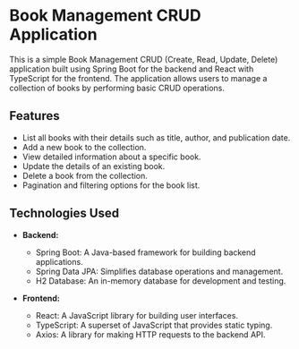 # Book Management CRUD Application

This is a simple Book Management CRUD (Create, Read, Update, Delete) application built using Spring Boot for the backend and React with TypeScript for the frontend. The application allows users to manage a collection of books by performing basic CRUD operations.

## Features

- List all books with their details such as title, author, and publication date.
- Add a new book to the collection.
- View detailed information about a specific book.
- Update the details of an existing book.
- Delete a book from the collection.
- Pagination and filtering options for the book list.

## Technologies Used

- **Backend:**
  - Spring Boot: A Java-based framework for building backend applications.
  - Spring Data JPA: Simplifies database operations and management.
  - H2 Database: An in-memory database for development and testing.

- **Frontend:**
  - React: A JavaScript library for building user interfaces.
  - TypeScript: A superset of JavaScript that provides static typing.
  - Axios: A library for making HTTP requests to the backend API.
